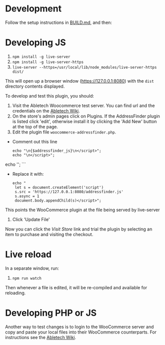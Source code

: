 # Development

Follow the setup instructions in [BUILD.md](BUILD.md), and then:

# Developing JS

1. `npm install -g live-server`
1. `npm install -g live-server-https`
2. `live-server --https=/usr/local/lib/node_modules/live-server-https dist/`

This will open up a browser window (https://127.0.0.1:8080) with the `dist` directory contents displayed.

To develop and test this plugin, you should:

1. Visit the Abletech Woocommerce test server. You can find url and the credentials on the [Abletech Wiki](https://sites.google.com/a/abletech.co.nz/wiki/addressfinder/plugins/woocommerce-test-seer).
1. On the store's admin pages click on Plugins. If the AddressFinder plugin is listed click 'edit', otherwise install it by clicking the 'Add New' button at the top of the page.
1. Edit the plugin file `woocommerce-addressfinder.php`.
  - Comment out this line

    ```
    echo "\n{$addressfinder_js}\n</script>";
    echo "\n</script>";
echo '<script src="' . plugins_url( 'addressfinder.js', __FILE__ ) . '" async=1></script>';
    ```

  - Replace it with:

    ```
    echo "    
     let s = document.createElement('script')
     s.src = 'https://127.0.0.1:8080/addressfinder.js'
     s.async = 1
     document.body.appendChild(s)</script>";
    ```

  This points the WooCommerce plugin at the file being served by live-server
1. Click 'Update File'

Now you can click the _Visit Store_ link and trial the plugin by selecting an item to purchase and
visiting the checkout.

# Live reload

In a separate window, run:

1. `npm run watch`

Then whenever a file is edited, it will be re-compiled and available for reloading.


# Developing PHP or JS
Another way to test changes is to login to the WooCommerce server and copy and paste your local files into their WooCommerce counterparts. For instructions see the [Abletech Wiki](https://sites.google.com/a/abletech.co.nz/wiki/addressfinder/plugins/woocommerce-test-seer).
